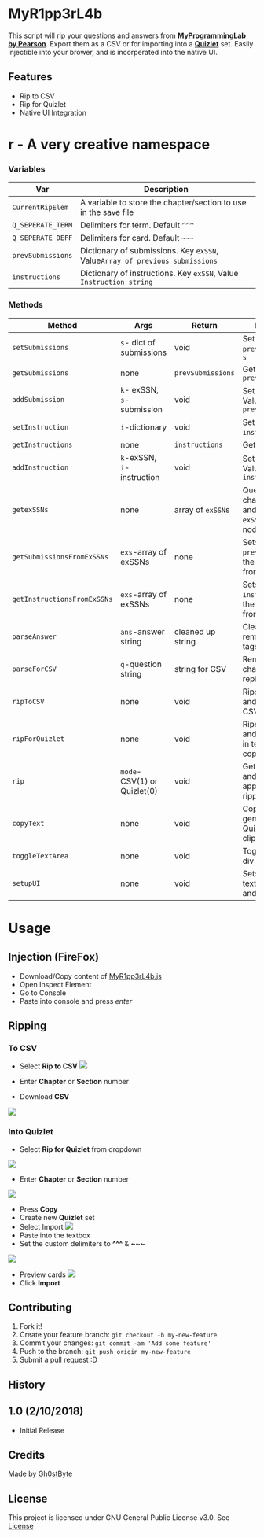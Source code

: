 # MyR1pp3rL4b

This script will rip your questions and answers from [**MyProgrammingLab by Pearson**](http://myprogramminglab.com/). Export them as a CSV or for importing into a [**Quizlet**](http://quizlet.com/) set. Easily injectible into your brower, and is incorperated into the native UI.


## Features

* Rip to CSV
* Rip for Quizlet
* Native UI Integration


# r - A very creative namespace

### Variables

| Var    | Description |
| ------ | ----------- |
| `CurrentRipElem`| A variable to store the chapter/section to use in the save file|
| `Q_SEPERATE_TERM`| Delimiters for term. Default `^^^`  |
| `Q_SEPERATE_DEFF`| Delimiters for card. Default `~~~`  |
| `prevSubmissions`| Dictionary of submissions. Key `exSSN`, Value`Array of previous submissions`|
| `instructions` | Dictionary of instructions. Key `exSSN`, Value `Instruction string`| 

### Methods

| Method | Args | Return | Description |
| ------ | ---- | ------ | ------------| 
|`setSubmissions`|`s`- dict of submissions|void|Set `prevSubmissions`to `s`|
|`getSubmissions`|none|`prevSubmissions`|Get `prevSubmissions`|
|`addSubmission`|`k`- exSSN, `s`- submission|void|Set Key `k`and Value `s`of `prevSubmissions`|
|`setInstruction`|`i`-dictionary|void|Set `instructions`to `i`|
|`getInstructions`|none|`instructions`|Get `instructions`|
|`addInstruction`|`k`-exSSN, `i`-instruction|void|Set Key `k`and Value `i`of `instruction`|
|`getexSSNs`|none|array of `exSSN`s|Query user for chap/sec number and return all `exSSN`s from that node as dict|
|`getSubmissionsFromExSSNs`|`exs`-array of exSSNs|none|Sets `prevSubmissions`to the submission from each exSSN|
|`getInstructionsFromExSSNs`|`exs`-array of exSSNs|none|Sets `instructions`to the instructions from each exSSN|
|`parseAnswer`|`ans`-answer string|cleaned up string|Cleans up `ans`by removing html tags|
|`parseForCSV`|`q`-question string|string for CSV|Removes escape characters and replaces `"`with `""`|
|`ripToCSV`|none|void|Rips questions and downloads as CSV|
|`ripForQuizlet`|none|void|Rips questions and shows them in textarea to copy into Quizlet|
|`rip`|`mode`-CSV(1) or Quizlet(0)|void|Gets user input and calls appropriate ripping function|
|`copyText`|none|void|Copies text generated for Quizlet to clipboard|
|`toggleTextArea`|none|void|Toggle the ripper div|
|`setupUI`|none|void|Sets up the textarea, buttons, and dropdown|

# Usage

## Injection (FireFox)

* Download/Copy content of  [MyR1pp3rL4b.js](../master/MyR1pp3rL4b.js)
* Open Inspect Element
* Go to Console
* Paste into console and press *enter*

##  Ripping

### To CSV
* Select **Rip to CSV**
 ![](https://image.prntscr.com/image/R9IjsKI8TPWmRFSZUr2XXw.png) 

* Enter **Chapter** or **Section** number
* Download **CSV**

![](https://image.prntscr.com/image/uEha3-knRZORQV6nFoQugQ.png)


### Into Quizlet

* Select **Rip for Quizlet** from dropdown

![](https://image.prntscr.com/image/8fZxhAk2QZeErNH-tTMCUw.png)
* Enter **Chapter** or **Section** number

![](https://i.imgur.com/BdTTLuB.png)
* Press **Copy**
* Create new **Quizlet** set
* Select Import
![](https://i.imgur.com/0wAAK6Q.png)
* Paste into the textbox
* Set the custom delimiters to **^^^** & **~~~**

![](https://i.imgur.com/ww4sztq.png)
* Preview cards
![](https://i.imgur.com/R0LQ4Eh.png)
* Click **Import**


## Contributing

1. Fork it!
2. Create your feature branch: `git checkout -b my-new-feature`
3. Commit your changes: `git commit -am 'Add some feature'`
4. Push to the branch: `git push origin my-new-feature`
5. Submit a pull request :D


## History

## 1.0 (2/10/2018)
* Initial Release 


## Credits

Made by [Gh0stByte](http://twitter.com/Gh0stByte)

## License

This project is licensed under GNU General Public License v3.0. See [License](/blob/master/LICENSE)
